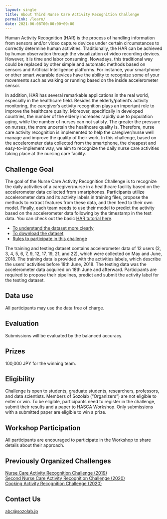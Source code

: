 ```yaml
---
layout: single
title: About Third Nurse Care Activity Recognition Challenge
permalink: /learn/
date: 2021-06-08T00:00:00+09:00
---
```


Human Activity Recognition (HAR) is the process of handling information from sensors and/or video capture devices under certain circumstances to correctly determine human activities. Traditionally, the HAR can be achieved by human observation through the visualization of video recording devices. However, it is time and labor consuming. Nowadays, this traditional way could be replaced by other simple and automatic methods based on sensors and Artificial Intelligence platforms. For instance, your smartphone or other smart wearable devices have the ability to recognize some of your movements such as walking or running based on the inside accelerometer sensor.

In addition, HAR has several remarkable applications in the real world, especially in the healthcare field. Besides the elderly/patient’s activity monitoring, the caregiver’s activity recognition plays an important role to improve the healthcare quality. Moreover, specifically in developed countries, the number of the elderly increases rapidly due to population aging, while the number of nurses can not satisfy. The greater the pressure on nurses, the more uncertain the healthcare quality is. Therefore, nurse care activity recognition is implemented to help the caregiver/nurse well manage and improve the quality of their work. In this challenge, based on the accelerometer data collected from the smartphone, the cheapest and easy-to-implement way, we aim to recognize the daily nurse care activities taking place at the nursing care facility.

## Challenge Goal
The goal of the Nurse Care Activity Recognition Challenge is to recognize the daily activities of a caregiver/nurse in a healthcare facility based on the accelerometer data collected from smartphones. Participants utilize accelerometer data and its activity labels in training files, propose the methods to extract features from these data, and then feed to their own model. Finally, each team needs to use their model to predict the activity based on the accelerometer data following by the timestamp in the test data. You can check out the basic [HAR tutorial here](/nurse2021/tutorial/tutorial.html).

- [To understand the dataset more clearly](/nurse2021/data/)
- [To download the dataset](https://ieee-dataport.org/competitions/third-nurse-care-activity-recognition-challenge)
- [Rules to participate in this challenge](/nurse2021/rules/)

The training and testing dataset contains accelerometer data of 12 users (2, 3, 4, 5, 6, 7, 9, 12, 17, 19, 21, and 22), which were collected on May and June, 2018. The training data is provided with the activities labels, which describe the users' activities before 18th June, 2018. The testing data was the accelerometer data acquired on 18th June and afterward. Participants are required to propose their pipelines, predict and submit the activity label for the testing dataset.


## Data use
All participants may use the data free of charge.

## Evaluation
Submissions will be evaluated by the balanced accuracy.
<!-- Submissions will be evaluated by the Accuracy using following formula:
![\Large Accuracy=\frac{Correctly predicted samples}{All samples}](https://latex.codecogs.com/gif.latex?Accuracy&space;=&space;\frac{Corectly&space;Predicted&space;Samples}{All&space;Samples}) -->

## Prizes
100,000 JPY for the winning team.

## Eligibility
Challenge is open to students, graduate students, researchers, professors, and data scientists. Members of Sozolab (“Organizers”) are not eligible to enter or win. To be eligible, participants need to register in the challenge, submit their results and a paper to HASCA Workshop. Only submissions with a submitted paper are eligible to win a prize.

## Workshop Participation
All participants are encouraged to participate in the Workshop to share details about their approach.

## Previously Organized Challenges
[Nurse Care Activity Recognition Challenge (2019)](https://hasc-nurse-challenge.github.io/)  
[Second Nurse Care Activity Recognition Challenge (2020)](https://abc-research.github.io/nurse2020/)  
[Cooking Activity Recognition Challenge (2020)](https://abc-research.github.io/cook2020/)  

## Contact Us
abc@sozolab.jp
